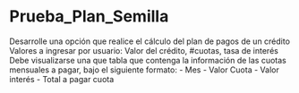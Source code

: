# Prueba_Plan_Semilla
Desarrolle una opción que realice el cálculo del plan de pagos de un crédito Valores a ingresar por usuario: Valor del crédito, #cuotas, tasa de interés Debe visualizarse una que tabla que contenga la información de las cuotas mensuales a pagar, bajo el siguiente formato: - Mes - Valor Cuota - Valor interés - Total a pagar cuota
